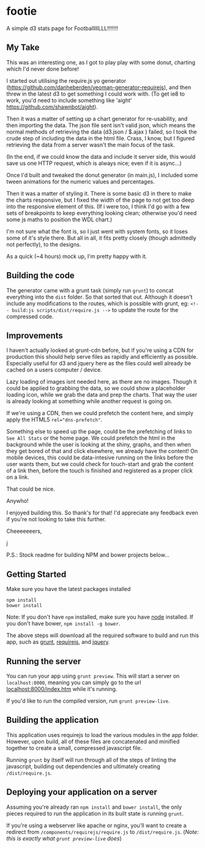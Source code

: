 # footie

A simple d3 stats page for FootballlllLLL!!!!!!!


## My Take 

This was an interesting one, as I got to play play with some donut, charting which I'd never done before!

I started out utilising the require.js yo generator (https://github.com/danheberden/yeoman-generator-requirejs), and then threw in the latest d3 to get something I could work with. (To get ie8 to work, you'd need to include something like 'aight' https://github.com/shawnbot/aight).

Then it was a matter of setting up a chart generator for re-usability, and then importing the data. The json file sent isn't valid json, which means the normal methods of retrieving the data (d3.json / $.ajax ) failed, so I took the crude step of including the data in the html file. Crass, I know, but I figured retrieving the data from a server wasn't the main focus of the task.

(In the end, if we could know the data and include it server side, this would save us one HTTP request, which is always nice; even if it is async...)

Once I'd built and tweaked the donut generator (in main.js), I included some tween animations for the numeric values and percentages.

Then it was a matter of styling it. There is some basic d3 in there to make the charts responsive, but I fixed the width of the page to not get too deep into the responsive element of this. (If i were too, I think I'd go with a few sets of breakpoints to keep everything looking clean; otherwise you'd need some js maths to position the WDL chart.)

I'm not sure what the font is, so I just went with system fonts, so it loses some of it's style there. But all in all, it fits pretty closely (though admittedly not perfectly), to the designs. 

As a quick (~4 hours) mock up, I'm pretty happy with it.


## Building the code

The generator came with a grunt task (simply run `grunt`) to concat everything into the `dist` folder. So that sorted that out. Although it doesn't include any modifications to the routes, which is possible with grunt, eg: `<!-- build:js scripts/dist/require.js -->` to update the route for the compressed code.

## Improvements

I haven't actually looked at grunt-cdn before, but if you're using a CDN for production this should help serve files as rapidly and efficiently as possible. Especially useful for d3 and jquery here as the files could well already be cached on a users computer / device.

Lazy loading of images isnt needed here, as there are no images. Though it could be applied to grabbing the data, so we could show a placeholder loading icon, while we grab the data and prep the charts. That way the user is already looking at something while another request is going on.

If we're using a CDN, then we could prefetch the content here, and simply apply the HTML5 `rel="dns-prefetch"`.

Something else to speed up the page, could be the prefetching of links to `See All Stats` or the home page. We could prefetch the html in the background while the user is looking at the shiny, graphs, and then when they get bored of that and click elsewhere, we already have the content! On mobile devices, this could be data-intesive running on the links before the user wants them, but we could check for touch-start and grab the content of a link then, before the touch is finished and registered as a proper click on a link.

That could be nice.


Anywho!

I enjoyed building this. So thank's for that! I'd appreciate any feedback even if you're not looking to take this further.

Cheeeeeeers,

j


P.S.: Stock readme for building NPM and bower projects below...




## Getting Started

Make sure you have the latest packages installed

```
npm install
bower install
```

Note: If you don't have `npm` installed, make sure you have
[node](http://nodejs.com) installed. If you don't have bower,
`npm install -g bower`.

The above steps will download all the required software to
build and run this app, such as [grunt](http://gruntjs.com),
[requirejs](http://requirejs.org), and [jquery](http://jquery.com).

## Running the server

You can run your app using `grunt preview`. This will start a
server on `localhost:8000`, meaning you can simply go to the
url [localhost:8000/index.htm](http://localhost:8000/index.htm)
while it's running.

If you'd like to run the compiled version, run
`grunt preview-live`.

## Building the application

This application uses requirejs to load the various modules in
the app folder. However, upon build, all of these files are
concatenated and minified together to create a small, compressed
javascript file.

Running `grunt` by itself will run through all of the steps of
linting the javascript, building out dependencies and ultimately
creating `/dist/require.js`.


## Deploying your application on a server

Assuming you're already ran `npm install` and `bower install`,
the only pieces required to run the application in its built
state is running `grunt`.

If you're using a webserver like apache or nginx, you'll want
to create a redirect from `/components/requirejs/require.js` to
`/dist/require.js`. (*Note: this is exactly what `grunt
preview-live` does*)
